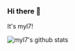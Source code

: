 ### Hi there 👋

<!--
**myl7/myl7** is a ✨ _special_ ✨ repository because its `README.md` (this file) appears on your GitHub profile.

Here are some ideas to get you started:

- 🔭 I’m currently working on ...
- 🌱 I’m currently learning ...
- 👯 I’m looking to collaborate on ...
- 🤔 I’m looking for help with ...
- 💬 Ask me about ...
- 📫 How to reach me: ...
- 😄 Pronouns: ...
- ⚡ Fun fact: ...
-->

It's myl7!

![myl7's github stats](https://github-readme-stats.vercel.app/api?username=myl7&count_private=true&theme=gruvbox)
